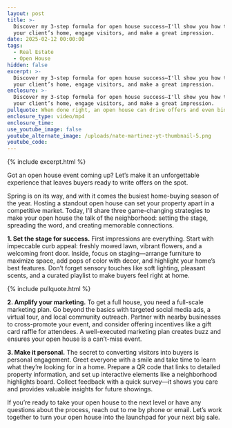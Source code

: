 ```yaml
---
layout: post
title: >-
  Discover my 3-step formula for open house success—I'll show you how to market
  your client’s home, engage visitors, and make a great impression.
date: 2025-02-12 00:00:00
tags:
  - Real Estate
  - Open House
hidden: false
excerpt: >-
  Discover my 3-step formula for open house success—I'll show you how to market
  your client’s home, engage visitors, and make a great impression.
enclosure: >-
  Discover my 3-step formula for open house success—I'll show you how to market
  your client’s home, engage visitors, and make a great impression.
pullquote: When done right, an open house can drive offers and even bidding wars.
enclosure_type: video/mp4
enclosure_time:
use_youtube_image: false
youtube_alternate_image: /uploads/nate-martinez-yt-thumbnail-5.png
youtube_code:
---
```

{% include excerpt.html %}

Got an open house event coming up? Let’s make it an unforgettable experience that leaves buyers ready to write offers on the spot.

Spring is on its way, and with it comes the busiest home-buying season of the year. Hosting a standout open house can set your property apart in a competitive market. Today, I’ll share three game-changing strategies to make your open house the talk of the neighborhood: setting the stage, spreading the word, and creating memorable connections.

**1\. Set the stage for success.** First impressions are everything. Start with impeccable curb appeal: freshly mowed lawn, vibrant flowers, and a welcoming front door. Inside, focus on staging—arrange furniture to maximize space, add pops of color with decor, and highlight your home’s best features. Don’t forget sensory touches like soft lighting, pleasant scents, and a curated playlist to make buyers feel right at home.

{% include pullquote.html %}

**2\. Amplify your marketing.** To get a full house, you need a full-scale marketing plan. Go beyond the basics with targeted social media ads, a virtual tour, and local community outreach. Partner with nearby businesses to cross-promote your event, and consider offering incentives like a gift card raffle for attendees. A well-executed marketing plan creates buzz and ensures your open house is a can’t-miss event.

**3\. Make it personal.** The secret to converting visitors into buyers is personal engagement. Greet everyone with a smile and take time to learn what they’re looking for in a home. Prepare a QR code that links to detailed property information, and set up interactive elements like a neighborhood highlights board. Collect feedback with a quick survey—it shows you care and provides valuable insights for future showings.

If you’re ready to take your open house to the next level or have any questions about the process, reach out to me by phone or email. Let’s work together to turn your open house into the launchpad for your next big sale.